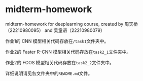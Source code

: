 # midterm-homework

midterm-homework for deeplearning course,  created by 周天桥 （22210980095） and 吴童语（22210980079）

作业1的 CNN 模型相关代码存放在`/task1`文件夹中。

作业2的 Faster R-CNN 模型相关代码存放在`task2_1`文件夹中。

作业2的 FCOS 模型相关代码存放在`task2_2`文件夹中。

详细说明请见各文件夹中的`README.md`文件。
